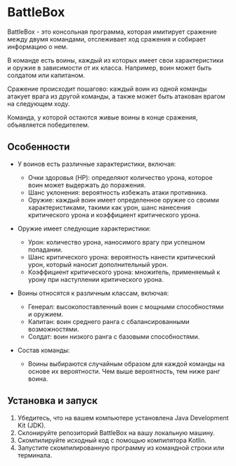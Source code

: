 # BattleBox

BattleBox - это консольная программа, которая имитирует сражение между двумя командами, отслеживает ход сражения и собирает информацию о нем.

В команде есть воины, каждый из которых имеет свои характеристики и оружие в зависимости от их класса. Например, воин может быть солдатом или капитаном.

Сражение происходит пошагово: каждый воин из одной команды атакует врага из другой команды, а также может быть атакован врагом на следующем ходу.

Команда, у которой остаются живые воины в конце сражения, объявляется победителем.

## Особенности

- У воинов есть различные характеристики, включая:
  - Очки здоровья (HP): определяют количество урона, которое воин может выдержать до поражения.
  - Шанс уклонения: вероятность избежать атаки противника.
  - Оружие: каждый воин имеет определенное оружие со своими характеристиками, такими как урон, шанс нанесения критического урона и коэффициент критического урона.

- Оружие имеет следующие характеристики:
  - Урон: количество урона, наносимого врагу при успешном попадании.
  - Шанс критического урона: вероятность нанести критический урон, который наносит дополнительный урон.
  - Коэффициент критического урона: множитель, применяемый к урону при наступлении критического урона.

- Воины относятся к различным классам, включая:
  - Генерал: высокопоставленный воин с мощными способностями и оружием.
  - Капитан: воин среднего ранга с сбалансированными возможностями.
  - Солдат: воин низкого ранга с базовыми способностями.

- Состав команды:
  - Воины выбираются случайным образом для каждой команды на основе их вероятности. Чем выше вероятность, тем ниже ранг воина.

## Установка и запуск

1. Убедитесь, что на вашем компьютере установлена Java Development Kit (JDK).
2. Склонируйте репозиторий BattleBox на вашу локальную машину.
3. Скомпилируйте исходный код с помощью компилятора Kotlin.
4. Запустите скомпилированную программу из командной строки или терминала.
